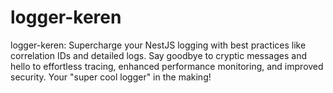 # logger-keren
 logger-keren: Supercharge your NestJS logging with best practices like correlation IDs and detailed logs. Say goodbye to cryptic messages and hello to effortless tracing, enhanced performance monitoring, and improved security. Your "super cool logger" in the making!
